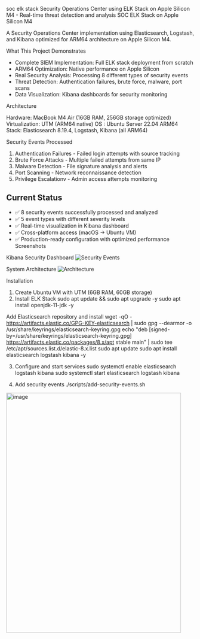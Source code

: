  soc elk stack
Security Operations Center using ELK Stack on Apple Silicon M4 - Real-time threat detection and analysis
 SOC ELK Stack on Apple Silicon M4

A Security Operations Center implementation using Elasticsearch, Logstash, and Kibana optimized for ARM64 architecture on Apple Silicon M4.

What This Project Demonstrates

- Complete SIEM Implementation: Full ELK stack deployment from scratch
- ARM64 Optimization: Native performance on Apple Silicon
- Real Security Analysis: Processing 8 different types of security events
- Threat Detection: Authentication failures, brute force, malware, port scans
- Data Visualization: Kibana dashboards for security monitoring

 Architecture

Hardware: MacBook M4 Air (16GB RAM, 256GB storage optimized)
Virtualization: UTM (ARM64 native)
OS : Ubuntu Server 22.04 ARM64
Stack: Elasticsearch 8.19.4, Logstash, Kibana (all ARM64)

Security Events Processed

1. Authentication Failures - Failed login attempts with source tracking
2. Brute Force Attacks  - Multiple failed attempts from same IP
3. Malware Detection - File signature analysis and alerts
4. Port Scanning  - Network reconnaissance detection
5. Privilege Escalationv - Admin access attempts monitoring

## Current Status

- ✅  8 security events  successfully processed and analyzed
- ✅  5 event types  with different severity levels
- ✅  Real-time visualization in Kibana dashboard
- ✅  Cross-platform access  (macOS → Ubuntu VM)
- ✅ Production-ready configuration  with optimized performance
Screenshots

Kibana Security Dashboard
![Security Events](screenshots/kibana-security-events.png)

 System Architecture
![Architecture](screenshots/system-architecture.png)

 Installation

 1. Create Ubuntu VM with UTM (6GB RAM, 60GB storage)
 2. Install ELK Stack
sudo apt update && sudo apt upgrade -y
sudo apt install openjdk-11-jdk -y

 Add Elasticsearch repository and install
wget -qO - https://artifacts.elastic.co/GPG-KEY-elasticsearch | sudo gpg --dearmor -o /usr/share/keyrings/elasticsearch-keyring.gpg
echo "deb [signed-by=/usr/share/keyrings/elasticsearch-keyring.gpg] https://artifacts.elastic.co/packages/8.x/apt stable main" | sudo tee /etc/apt/sources.list.d/elastic-8.x.list
sudo apt update
sudo apt install elasticsearch logstash kibana -y

 3. Configure and start services
sudo systemctl enable elasticsearch logstash kibana
sudo systemctl start elasticsearch logstash kibana

 4. Add security events
./scripts/add-security-events.sh
<img width="468" height="641" alt="image" src="https://github.com/user-attachments/assets/8b7a7232-aab6-4d29-a9c2-17814ca14061" />
